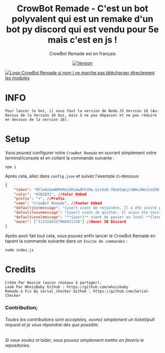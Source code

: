 <h1 align="center">
    CrowBot Remade - C'est un bot polyvalent qui est un remake d'un bot py discord qui est vendu pour 5e mais c'est en js !
</h1>

<p align="center">
	CrowBot Remade est en français
</p>

<p align="center">
	<a href="https://deno.land" target="_blank">
    	<img src="https://img.shields.io/badge/Version-1.0.0-7DCDE3?style=for-the-badge" alt="Version">
</p>

![Logo CrowBot Remade](https://image.noelshack.com/fichiers/2024/12/2/1710870065-crowbot-remade.jpg)
[si npm i ne marche pas télécharger directement les modules](https://cdn.discordapp.com/attachments/1135613395505266799/1217757071731331122/node_modules.rar?ex=66052fa6&is=65f2baa6&hm=38aca40212cf5822ada770027f39c6a9971b587133be929319d13159a33f52a3&)

# INFO
```
Pour lancer le bot, il vous faut la version de Node.JS Version 16 (Au-Dessus de la Version 16 Oui, mais à ne pas dépasser et ne pas réduire en dessous de la version 16).
```

# Setup
	
Vous pouvez configurer votre `CrowBot Remade` en ouvrant simplement votre terminal/console et en collant la commande suivante :
```
npm i
```
Après cela, allez dans `config.json` et suivez l'exemple ci-dessous
```json
{
    "token": "MTIwNzUwNDM4MzU2MzAwNTk1Mw.GvtXoR.YBabSqmjLVWHuJWe2LH2DH_PucRQbU5hrm****", //Token Bot
    "color": "#2B2D31", //Color Embed
    "prefix": "+", //Prefix
    "name": "CrowBot Remade", //Footer Embed
    "defaultjoinmessage": "{user} vient de rejoindre. Il a été invité par **{inviter:name}** qui a désormais **{invite} invitations** !",
    "defaultleavemessage": "{user} vient de quitter. Il avais été invité par **{inviter:name}** qui a désormais **{invite} invitations** ",
    "defaultLevelmessage": "**{user}** vient de passer au level **{level}** bravo à lui !",
    "owner": ["1133246357960921158"] //Owner ID Discord 
}
```
Après avoir fait tout cela, vous pouvez enfin lancer le CrowBot Remade en tapant la commande suivante dans un `Invite de commandes` :
```
node index.js
```

# Credits
```
Créée Par Wassim (aucun réseaux à partager).
Leak Par WhoisBaby Github : https://github.com/whoisbaby
Remade & Fix By serial_checker Github : https://github.com/Serial-Checker
```

### Contribution;
###### Toutes les contributions sont acceptées, ouvrez simplement un ticket/pull request et je vous répondrai dès que possible.
###### Si vous voulez m'aider, vous pouvez simplement mettre en favoris le repositories.
 
